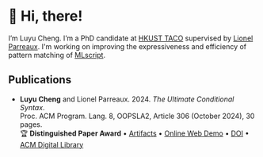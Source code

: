 # 👋 Hi, there!

I’m Luyu Cheng. I’m a PhD candidate at [HKUST TACO][hkust-taco] supervised by [Lionel Parreaux][lp]. I'm working on improving the expressiveness and efficiency of pattern matching of [MLscript][mlscript].

[hkust-taco]: https://cse.hkust.edu.hk/~parreaux/
[lp]: https://cse.hkust.edu.hk/~parreaux/author/lionel-parreaux/
[mlscript]: https://github.com/hkust-taco/mlscript

## Publications

- **Luyu Cheng** and Lionel Parreaux. 2024. _The Ultimate Conditional Syntax_.  
  Proc. ACM Program. Lang. 8, OOPSLA2, Article 306 (October 2024), 30 pages.  
  🏆 **Distinguished Paper Award** • [Artifacts][artifacts] • [Online Web Demo][web-demo] • [DOI][doi] • [ACM Digital Library][acm]

[doi]: https://doi.org/10.1145/3689746
[acm]: https://dl.acm.org/doi/10.1145/3689746
[artifacts]: https://dl.acm.org/do/10.5281/zenodo.13621222/full/
[web-demo]: https://ucs.mlscript.dev

